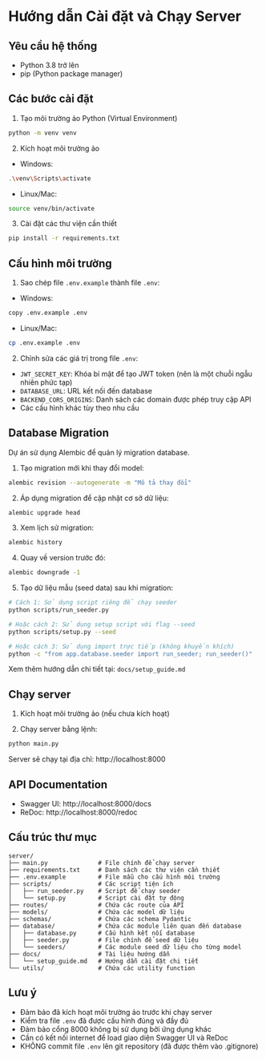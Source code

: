 # Hướng dẫn Cài đặt và Chạy Server

## Yêu cầu hệ thống

- Python 3.8 trở lên
- pip (Python package manager)

## Các bước cài đặt

1. Tạo môi trường ảo Python (Virtual Environment)

```bash
python -m venv venv
```

2. Kích hoạt môi trường ảo

- Windows:

```bash
.\venv\Scripts\activate
```

- Linux/Mac:

```bash
source venv/bin/activate
```

3. Cài đặt các thư viện cần thiết

```bash
pip install -r requirements.txt
```

## Cấu hình môi trường

1. Sao chép file `.env.example` thành file `.env`:

- Windows:

```bash
copy .env.example .env
```

- Linux/Mac:

```bash
cp .env.example .env
```

2. Chỉnh sửa các giá trị trong file `.env`:

- `JWT_SECRET_KEY`: Khóa bí mật để tạo JWT token (nên là một chuỗi ngẫu nhiên phức tạp)
- `DATABASE_URL`: URL kết nối đến database
- `BACKEND_CORS_ORIGINS`: Danh sách các domain được phép truy cập API
- Các cấu hình khác tùy theo nhu cầu

## Database Migration

Dự án sử dụng Alembic để quản lý migration database.

1. Tạo migration mới khi thay đổi model:

```bash
alembic revision --autogenerate -m "Mô tả thay đổi"
```

2. Áp dụng migration để cập nhật cơ sở dữ liệu:

```bash
alembic upgrade head
```

3. Xem lịch sử migration:

```bash
alembic history
```

4. Quay về version trước đó:

```bash
alembic downgrade -1
```

5. Tạo dữ liệu mẫu (seed data) sau khi migration:

```bash
# Cách 1: Sử dụng script riêng để chạy seeder
python scripts/run_seeder.py

# Hoặc cách 2: Sử dụng setup script với flag --seed
python scripts/setup.py --seed

# Hoặc cách 3: Sử dụng import trực tiếp (không khuyến khích)
python -c "from app.database.seeder import run_seeder; run_seeder()"
```

Xem thêm hướng dẫn chi tiết tại: `docs/setup_guide.md`

## Chạy server

1. Kích hoạt môi trường ảo (nếu chưa kích hoạt)

2. Chạy server bằng lệnh:

```bash
python main.py
```

Server sẽ chạy tại địa chỉ: http://localhost:8000

## API Documentation

- Swagger UI: http://localhost:8000/docs
- ReDoc: http://localhost:8000/redoc

## Cấu trúc thư mục

```
server/
├── main.py              # File chính để chạy server
├── requirements.txt     # Danh sách các thư viện cần thiết
├── .env.example         # File mẫu cho cấu hình môi trường
├── scripts/             # Các script tiện ích
│   ├── run_seeder.py    # Script để chạy seeder
│   └── setup.py         # Script cài đặt tự động
├── routes/              # Chứa các route của API
├── models/              # Chứa các model dữ liệu
├── schemas/             # Chứa các schema Pydantic
├── database/            # Chứa các module liên quan đến database
│   ├── database.py      # Cấu hình kết nối database
│   ├── seeder.py        # File chính để seed dữ liệu
│   └── seeders/         # Các module seed dữ liệu cho từng model
├── docs/                # Tài liệu hướng dẫn
│   └── setup_guide.md   # Hướng dẫn cài đặt chi tiết
└── utils/               # Chứa các utility function
```

## Lưu ý

- Đảm bảo đã kích hoạt môi trường ảo trước khi chạy server
- Kiểm tra file `.env` đã được cấu hình đúng và đầy đủ
- Đảm bảo cổng 8000 không bị sử dụng bởi ứng dụng khác
- Cần có kết nối internet để load giao diện Swagger UI và ReDoc
- KHÔNG commit file `.env` lên git repository (đã được thêm vào .gitignore)
